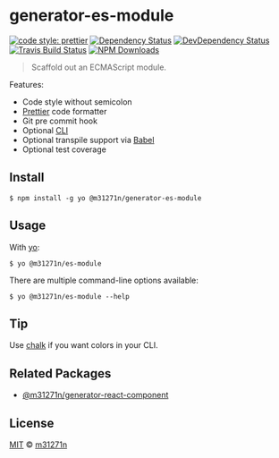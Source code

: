 # generator-es-module

[![code style: prettier](https://img.shields.io/badge/code_style-prettier-ff69b4.svg)](https://github.com/prettier/prettier)
[![Dependency Status](https://img.shields.io/david/m31271n/generator-es-module.svg)](#)
[![DevDependency Status](https://img.shields.io/david/m31271n/generator-es-module.svg)](#)
[![Travis Build Status](https://img.shields.io/travis/m31271n/generator-es-module/master.svg)](#)
[![NPM Downloads](https://img.shields.io/npm/dm/@m31271n/generator-es-module.svg)](#)

> Scaffold out an ECMAScript module.

Features:

- Code style without semicolon
- [Prettier](https://prettier.io/) code formatter
- Git pre commit hook
- Optional [CLI](http://en.wikipedia.org/wiki/Command-line_interface)
- Optional transpile support via [Babel](https://babeljs.io/)
- Optional test coverage

## Install

```
$ npm install -g yo @m31271n/generator-es-module
```

## Usage

With [yo](https://github.com/yeoman/yo):

```
$ yo @m31271n/es-module
```

There are multiple command-line options available:

```
$ yo @m31271n/es-module --help
```

## Tip

Use [chalk](https://github.com/sindresorhus/chalk) if you want colors in your CLI.

## Related Packages

- [@m31271n/generator-react-component](https://github.com/m31271n/generator-react-component)

## License

[MIT](https://stack.m31271n.com/licenses/MIT.txt) © [m31271n](https://stack.m31271n.com)
